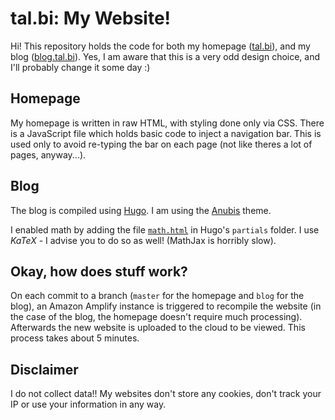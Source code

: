 # tal.bi: My Website!

Hi! This repository holds the code for both my homepage ([tal.bi](www.tal.bi)), and my blog ([blog.tal.bi](blog.tal.bi)). Yes, I am aware that this is a very odd design choice, and I'll probably change it some day :)

## Homepage

My homepage is written in raw HTML, with styling done only via CSS. There is a JavaScript file which holds basic code to inject a navigation bar. This is used only to avoid re-typing the bar on each page (not like theres a lot of pages, anyway...).

## Blog

The blog is compiled using [Hugo](https://gohugo.io). I am using the [Anubis](https://github.com/Mitrichius/hugo-theme-anubis) theme.

I enabled math by adding the file [`math.html`](https://github.com/talbii/tal.bi/blob/blog/layouts/partials/math.html) in Hugo's `partials` folder. I use $KaTeX$ - I advise you to do so as well! (MathJax is horribly slow).

## Okay, how does stuff work?

On each commit to a branch (`master` for the homepage and `blog` for the blog), an Amazon Amplify instance is triggered to recompile the website (in the case of the blog, the homepage doesn't require much processing). Afterwards the new website is uploaded to the cloud to be viewed. This process takes about 5 minutes.

## Disclaimer

I do not collect data!! My websites don't store any cookies, don't track your IP or use your information in any way.
